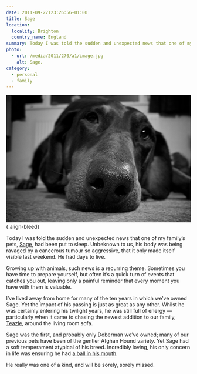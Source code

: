 ```yaml
---
date: 2011-09-27T23:26:56+01:00
title: Sage
location:
  locality: Brighton
  country_name: England
summary: Today I was told the sudden and unexpected news that one of my family’s pets, Sage, had been put to sleep. Unbeknown to us, his body was being ravaged by a cancerous tumour so aggressive, that it only made itself visible last weekend. He had days to live.
photo:
  - url: /media/2011/270/a1/image.jpg
    alt: Sage.
category:
  - personal
  - family
---
```


![Sage.](/media/2011/270/a1/image.jpg)
{.align-bleed}

Today I was told the sudden and unexpected news that one of my family’s pets, [Sage][1], had been put to sleep. Unbeknown to us, his body was being ravaged by a cancerous tumour so aggressive, that it only made itself visible last weekend. He had days to live.

Growing up with animals, such news is a recurring theme. Sometimes you have time to prepare yourself, but often it’s a quick turn of events that catches you out, leaving only a painful reminder that every moment you have with them is valuable.

I’ve lived away from home for many of the ten years in which we’ve owned Sage. Yet the impact of his passing is just as great as any other. Whilst he was certainly entering his twilight years, he was still full of energy — particularly when it came to chasing the newest addition to our family, [Teazle][2], around the living room sofa.

Sage was the first, and probably only Doberman we’ve owned; many of our previous pets have been of the gentler Afghan Hound variety. Yet Sage had a soft temperament atypical of his breed. Incredibly loving, his only concern in life was ensuring he had [a ball in his mouth][3].

He really was one of a kind, and will be sorely, sorely missed.

[1]: https://www.flickr.com/photos/paulrobertlloyd/sets/72157622442007376/
[2]: https://www.flickr.com/photos/paulrobertlloyd/sets/72157623567486852/
[3]: https://www.flickr.com/photos/paulrobertlloyd/3949096358/in/set-72157622442007376/
